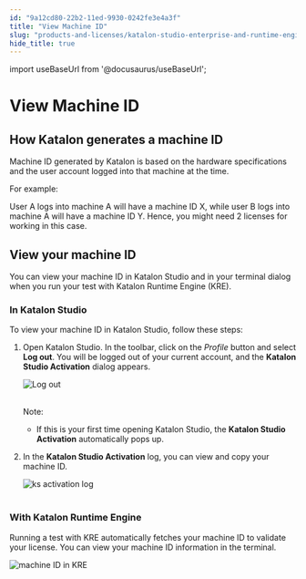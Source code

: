```yaml
---
id: "9a12cd80-22b2-11ed-9930-0242fe3e4a3f"
title: "View Machine ID"
slug: "products-and-licenses/katalon-studio-enterprise-and-runtime-engine-licenses/view-machine-id"
hide_title: true
---
```

import useBaseUrl from '@docusaurus/useBaseUrl';

    

# <a id="id_machine-id" class="anchor_top_offset"/><a id="ariaid-title1" class="anchor_top_offset"/>View Machine ID

    
    
  
    

## <a id="id_1" class="anchor_top_offset"/>How Katalon generates a machine ID

    
      
<p xmlns="http://www.w3.org/1999/xhtml" className="p">Machine ID generated by Katalon is based on the hardware   specifications and the user account logged into that machine at the   time.</p> 
      
<p xmlns="http://www.w3.org/1999/xhtml" className="p">For example:</p> 
      
<p xmlns="http://www.w3.org/1999/xhtml" className="p">User A logs into machine A will have a machine ID X, while user   B logs into machine A will have a machine ID Y. Hence, you might   need 2 licenses for working in this case.</p> 
    
  
    

## <a id="id_2" class="anchor_top_offset"/>View your machine ID

    
      
<p xmlns="http://www.w3.org/1999/xhtml" className="p">You can view your machine ID in Katalon Studio and in your   terminal dialog when you run your test with Katalon Runtime Engine   (KRE).</p> 
    
          

### <a id="id_3" class="anchor_top_offset"/>In Katalon Studio

<p xmlns="http://www.w3.org/1999/xhtml" className="p">To view your machine ID in Katalon Studio, follow these   steps:</p> 
<ol xmlns="http://www.w3.org/1999/xhtml" className="ol"><li className="li">     <p className="p">Open Katalon Studio. In the toolbar, click on the       <em className="ph i">Profile</em> button and select <strong className="ph b">Log out</strong>. You       will be logged out of your current account, and the <strong className="ph b">Katalon         Studio Activation</strong> dialog appears.</p>     <p className="p">       <img className="image" src={useBaseUrl("https://github.com/katalon-studio/docs-images/raw/master/katalon-studio/docs/machine-ID/KS-LICENSE-Log-out-text.png")} alt="Log out" /><br /><br />     </p>     <div className="note note note_note"><span className="note__title">Note:</span>        <p className="p" /><ul className="ul"><li className="li"><p className="p">If this is your first time opening Katalon Studio, the             <strong className="ph b">Katalon Studio Activation</strong> automatically pops             up.</p></li></ul>     </div>   </li><li className="li">     <p className="p">In the <strong className="ph b">Katalon Studio Activation</strong> log, you can       view and copy your machine ID.</p>     <p className="p">       <img className="image" src={useBaseUrl("https://github.com/katalon-studio/docs-images/raw/master/katalon-studio/docs/machine-ID/KS-LICENSE-machine-ID.png")} alt="ks activation log" /><br /><br />     </p>   </li></ol> 
      

### <a id="id_4" class="anchor_top_offset"/>With Katalon Runtime Engine

      
        
<p xmlns="http://www.w3.org/1999/xhtml" className="p">Running a test with KRE automatically fetches your machine ID to   validate your license. You can view your machine ID information in   the terminal.</p> 
        
<p xmlns="http://www.w3.org/1999/xhtml" className="p">   <img className="image" src={useBaseUrl("https://github.com/katalon-studio/docs-images/raw/master/katalon-studio/docs/machine-ID/machine-id-kre.png")} alt="machine ID in KRE" /><br /><br /> </p> 
      
    
